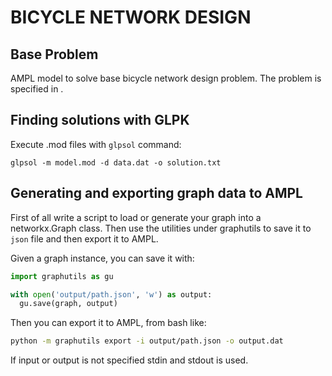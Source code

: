 BICYCLE NETWORK DESIGN
======================

## Base Problem

AMPL model to solve base bicycle network design problem. The problem is specified in [](link).

## Finding solutions with GLPK

Execute .mod files with `glpsol` command:

```
glpsol -m model.mod -d data.dat -o solution.txt
```

## Generating and exporting graph data to AMPL

First of all write a script to load or generate your graph into a networkx.Graph class.
Then use the utilities under graphutils to save it to `json` file and then export it
to AMPL.

Given a graph instance, you can save it with:
```python
import graphutils as gu

with open('output/path.json', 'w') as output:
  gu.save(graph, output)
```

Then you can export it to AMPL, from bash like:
```bash
python -m graphutils export -i output/path.json -o output.dat
```

If input or output is not specified stdin and stdout is used.
